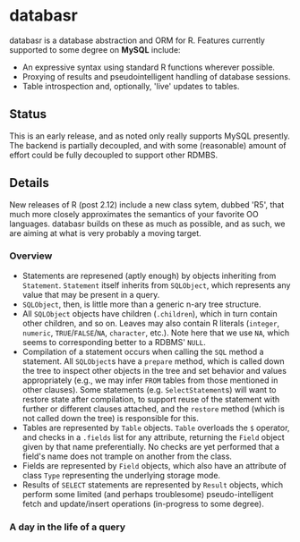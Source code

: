 # databasr
databasr is a database abstraction and ORM for R.
Features currently supported to some degree on **MySQL** include:

* An expressive syntax using standard R functions wherever possible.
* Proxying of results and pseudointelligent handling of database sessions.
* Table introspection and, optionally, 'live' updates to tables.

## Status
This is an early release, and as noted only really supports MySQL presently. 
The backend is partially decoupled, and with some (reasonable) amount of effort could be fully
decoupled to support other RDMBS.

## Details
New releases of R (post 2.12) include a new class sytem, dubbed 'R5', that much more closely approximates the semantics of your favorite OO languages.
databasr builds on these as much as possible, and as such, we are aiming at what is very probably a moving target.

### Overview
* Statements are represened (aptly enough) by objects inheriting from `Statement`. `Statement`
  itself inherits from `SQLObject`, which represents any value that may be present in a query.
* `SQLObject`, then, is little more than a generic n-ary tree structure.
* All `SQLObject` objects have children (`.children`), which in turn contain other children, and
  so on. Leaves may also contain R literals (`integer`, `numeric`, `TRUE`/`FALSE`/`NA`, 
  `character`, etc.). Note here that we use `NA`, which seems to corresponding better to a RDBMS'
  `NULL`.
* Compilation of a statement occurs when calling the `SQL` method a statement. All `SQLObject`s 
  have a `prepare` method, which is called down the tree to inspect other objects in the tree and
  set behavior and values appropriately (e.g., we may infer `FROM` tables from those mentioned in 
  other clauses). Some statements (e.g. `SelectStatement`s) will want to restore state after
  compilation, to support reuse of the statement with further or different clauses attached, and
  the `restore` method (which is not called down the tree) is responsible for this.
* Tables are represented by `Table` objects. `Table` overloads the `$` operator, and checks in a
  `.fields` list for any attribute, returning the `Field` object given by that name preferentially.
  No checks are yet performed that a field's name does not trample on another from the class.
* Fields are represented by `Field` objects, which also have an attribute of class `Type`
  representing the underlying storage mode.
* Results of `SELECT` statements are represented by `Result` objects, which perform some limited
  (and perhaps troublesome) pseudo-intelligent fetch and update/insert operations (in-progress to
  some degree).

### A day in the life of a query